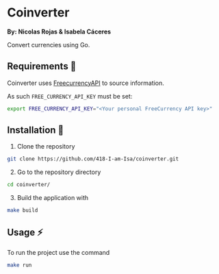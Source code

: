 # Coinverter

**By: Nicolas Rojas & Isabela Cáceres**

Convert currencies using Go.

## Requirements 🌱

Coinverter uses [FreecurrencyAPI](https://freecurrencyapi.com/) to source information. 

As such `FREE_CURRENCY_API_KEY` must be set:

```sh
export FREE_CURRENCY_API_KEY="<Your personal FreeCurrency API key>"
```


## Installation 🔨
1. Clone the repository
  ```sh
  git clone https://github.com/418-I-am-Isa/coinverter.git
  ```
   
2. Go to the repository directory
  ```sh
  cd coinverter/
  ```
   
3. Build the application with
  ```sh
  make build
  ```

## Usage ⚡

To run the project use the command
  ```sh
  make run
  ```
